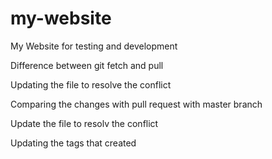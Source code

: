 # my-website
My Website for testing and development

Difference between git fetch and pull

Updating the file to resolve the conflict 

Comparing the changes with pull request with master branch

Update the file to resolv the conflict

Updating the tags that created
